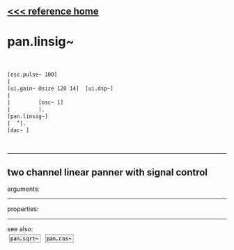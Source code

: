 [<<< reference home](ceammc_lib.md)
---

# pan.linsig~

```


[osc.pulse~ 100]
|
[ui.gain~ @size 120 14]  [ui.dsp~]
|
|         [osc~ 1]
|         |.
[pan.linsig~]
|  ^|.
[dac~ ]

            
```
---
two channel linear panner with signal control
---
arguments:


---
properties:


---
see also:<br>
[![pan.sqrt~](img/object_pan.sqrt~.png)](pan.sqrt~.md)
[![pan.cos~](img/object_pan.cos~.png)](pan.cos~.md)
